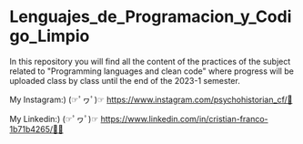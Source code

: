 # Lenguajes_de_Programacion_y_Codigo_Limpio
In this repository you will find all the content of the practices of the subject related to "Programming languages and clean code" where progress will be uploaded class by class until the end of the 2023-1 semester.

My Instagram:)  (☞ﾟヮﾟ)☞ https://www.instagram.com/psychohistorian_cf/👀

My Linkedin:)   (☞ﾟヮﾟ)☞ https://www.linkedin.com/in/cristian-franco-1b71b4265/🐱‍👤
